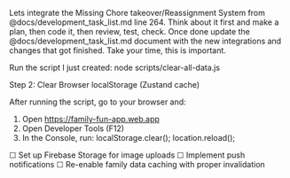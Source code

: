


  Lets integrate the Missing Chore takeover/Reassignment System from 
  @docs/development_task_list.md  line 264. Think about it first and make a plan,
   then code it, then review, test, check. Once done update the 
  @docs/development_task_list.md document with the new integrations and changes 
  that got finished. Take your time, this is important.
  


Run the script I just created:
  node scripts/clear-all-data.js

  Step 2: Clear Browser localStorage (Zustand cache)

  After running the script, go to your browser and:
  1. Open https://family-fun-app.web.app
  2. Open Developer Tools (F12)
  3. In the Console, run:
  localStorage.clear(); location.reload();



   ☐ Set up Firebase Storage for image uploads
     ☐ Implement push notifications
     ☐ Re-enable family data caching with proper invalidation